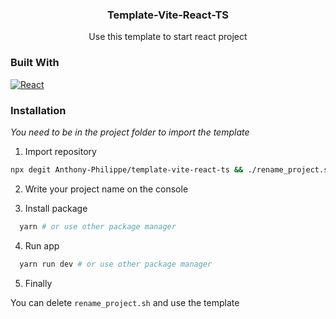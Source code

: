 <div align="center">
  <h3 align="center">Template-Vite-React-TS</h3>

  <p align="center">Use this template to start react project</p>
</div>

### Built With

[![React][React.js]][React-url]

[React.js]: https://img.shields.io/badge/React-20232A?style=for-the-badge&logo=react&logoColor=61DAFB
[React-url]: https://reactjs.org/

### Installation
_You need to be in the project folder to import the template_

1. Import repository
```sh
npx degit Anthony-Philippe/template-vite-react-ts && ./rename_project.sh
```

2. Write your project name on the console

3. Install package
```sh
  yarn # or use other package manager
```

4. Run app
```sh
  yarn run dev # or use other package manager
```

5. Finally

You can delete ``rename_project.sh`` and use the template
